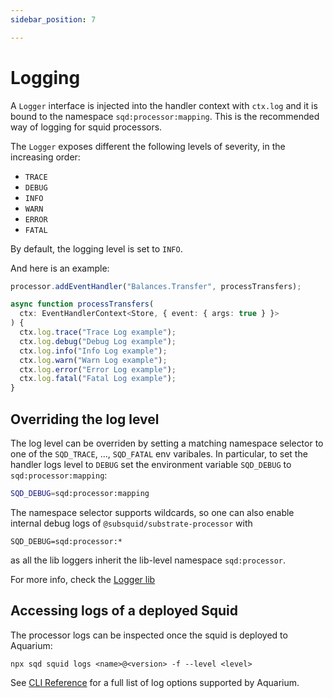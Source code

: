 ```yaml
---
sidebar_position: 7

---
```


# Logging

A `Logger` interface is injected into the handler context with `ctx.log` and it is bound to the namespace `sqd:processor:mapping`. This is the recommended way of logging for squid processors. 

The `Logger` exposes different the following levels of severity, in the increasing order:

* `TRACE`
* `DEBUG`
* `INFO`
* `WARN`
* `ERROR`
* `FATAL`

By default, the logging level is set to `INFO`. 

And here is an example:

```typescript
processor.addEventHandler("Balances.Transfer", processTransfers);

async function processTransfers(
  ctx: EventHandlerContext<Store, { event: { args: true } }>
) {
  ctx.log.trace("Trace Log example");
  ctx.log.debug("Debug Log example");
  ctx.log.info("Info Log example");
  ctx.log.warn("Warn Log example");
  ctx.log.error("Error Log example");
  ctx.log.fatal("Fatal Log example");
}
```

## Overriding the log level

The log level can be overriden by setting a matching namespace selector to one of the `SQD_TRACE`, ..., `SQD_FATAL` env varibales. In particular, to set the handler logs level to `DEBUG` set the environment variable `SQD_DEBUG` to `sqd:processor:mapping`:

```bash
SQD_DEBUG=sqd:processor:mapping
```

The namespace selector supports wildcards, so one can also enable internal debug logs of `@subsquid/substrate-processor` with
```
SQD_DEBUG=sqd:processor:*
```
as all the lib loggers inherit the lib-level namespace `sqd:processor`.

For more info, check the [Logger lib](https://github.com/subsquid/squid/tree/master/util/logger)


## Accessing logs of a deployed Squid

The processor logs can be inspected once the squid is deployed to Aquarium:

```
npx sqd squid logs <name>@<version> -f --level <level>
```

See [CLI Reference](/deploy-squid/squid-cli) for a full list of log options supported by Aquarium.
